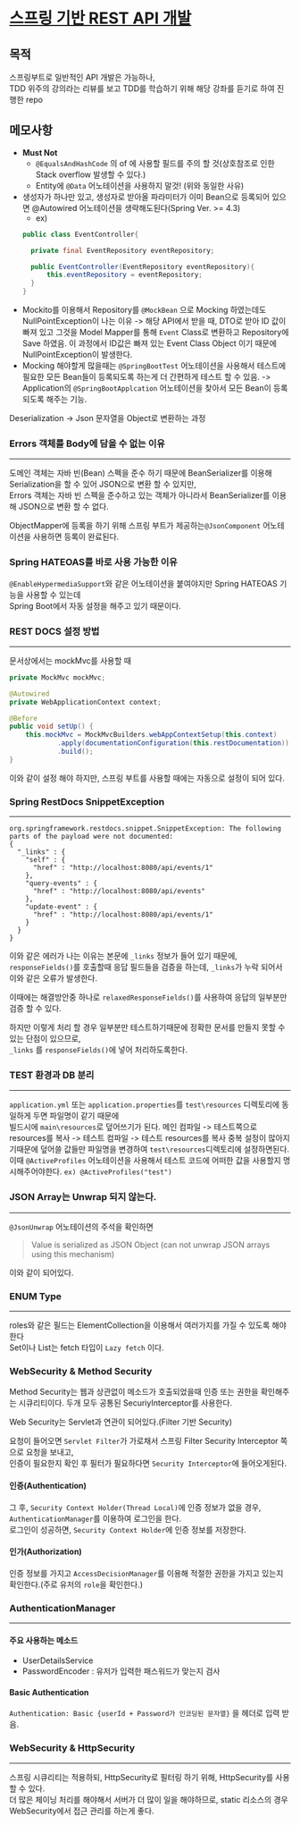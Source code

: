 # [스프링 기반 REST API 개발](https://www.inflearn.com/course/spring_rest-api/dashboard)

## 목적 
스프링부트로 일반적인 API 개발은 가능하나,<br/>
TDD 위주의 강의라는 리뷰를 보고 TDD를 학습하기 위해 해당 강좌를 듣기로 하여 진행한 repo

## 메모사항

- **Must Not**
    - `@EqualsAndHashCode` 의 of 에 사용할 필드를 주의 할 것(상호참조로 인한 Stack overflow 발생할 수 있다.)
    - Entity에 `@Data` 어노테이션을 사용하지 말것! (위와 동일한 사유)
- 생성자가 하나만 있고, 생성자로 받아올 파라미터가 이미 Bean으로 등록되어 있으면 @Autowired 어노테이션을 생략해도된다(Spring Ver. >= 4.3)
    - ex) 
    ```java
    public class EventController{
  
      private final EventRepository eventRepository;
  
      public EventController(EventRepository eventRepository){
          this.eventRepository = eventRepository;
      }
    }
    ```
- Mockito를 이용해서 Repository를 `@MockBean` 으로 Mocking 하였는데도 NullPointException이 나는 이유
-> 해당 API에서 받을 때, DTO로 받아 ID 값이 빠져 있고 그것을 Model Mapper를 통해 `Event` Class로 변환하고 Repository에 Save 하였음.
이 과정에서 ID값은 빠져 있는 Event Class Object 이기 때문에 NullPointException이 발생한다.
- Mocking 해야할게 많을때는 `@SpringBootTest` 어노테이션을 사용해서 테스트에 필요한 모든 Bean들이 등록되도록 하는게
더 간편하게 테스트 할 수 있음. -> Application의 `@SpringBootApplcation` 어노테이션을 찾아서 모든 Bean이 등록 되도록 해주는 기능.

Deserialization -> Json 문자열을 Object로 변환하는 과정


### Errors 객체를 Body에 담을 수 없는 이유

---
도메인 객체는 자바 빈(Bean) 스펙을 준수 하기 때문에 BeanSerializer를 이용해 Serialization을 할 수 있어 JSON으로 변환 할 수 있지만,<br/>
Errors 객체는 자바 빈 스펙을 준수하고 있는 객체가 아니라서 BeanSerializer를 이용해 JSON으로 변환 할 수 없다.

ObjectMapper에 등록을 하기 위해 스프링 부트가 제공하는`@JsonComponent` 어노테이션을 사용하면 등록이 완료된다.

### Spring HATEOAS를 바로 사용 가능한 이유
`@EnableHypermediaSupport`와 같은 어노테이션을 붙여야지만 Spring HATEOAS 기능을 사용할 수 있는데<br/>
Spring Boot에서 자동 설정을 해주고 있기 때문이다.

### REST DOCS 설정 방법

---
문서상에서는 mockMvc를 사용할 때
```java
private MockMvc mockMvc;

@Autowired
private WebApplicationContext context;

@Before
public void setUp() {
	this.mockMvc = MockMvcBuilders.webAppContextSetup(this.context)
			.apply(documentationConfiguration(this.restDocumentation)) 
			.build();
}
```
이와 같이 설정 해야 하지만, 스프링 부트를 사용할 때에는 자동으로 설정이 되어 있다.


### Spring RestDocs SnippetException

---
```
org.springframework.restdocs.snippet.SnippetException: The following parts of the payload were not documented:
{
  "_links" : {
    "self" : {
      "href" : "http://localhost:8080/api/events/1"
    },
    "query-events" : {
      "href" : "http://localhost:8080/api/events"
    },
    "update-event" : {
      "href" : "http://localhost:8080/api/events/1"
    }
  }
}
```
이와 같은 에러가 나는 이유는 본문에 `_links` 정보가 들어 있기 때문에,
`responseFields()`를 호출할때 응답 필드들을 검증을 하는데, `_links`가 누락 되어서  이와 같은 오류가 발생한다.

이때에는 해결방안중 하나로 `relaxedResponseFields()`를 사용하여 응답의 일부분만 검증 할 수 있다.

하지만 이렇게 처리 할 경우 일부분만 테스트하기때문에 정확한 문서를 만들지 못할 수 있는 단점이 있으므로,<br/>
`_links` 를 `responseFields()`에 넣어 처리하도록한다.


### TEST 환경과 DB 분리

---

`application.yml` 또는 `application.properties`를 `test\resources` 디렉토리에 동일하게 두면 파일명이 같기 때문에<br/>
빌드시에 `main\resources`로 덮어쓰기가 된다.
메인 컴파일 -> 테스트쪽으로 resources를 복사 -> 테스트 컴파일 -> 테스트 resources를 복사
중복 설정이 많아지기때문에 덮어쓸 값들만 파일명을 변경하여 `test\resources`디렉토리에 설정하면된다.
이때 `@ActiveProfiles` 어노테이션을 사용해서 테스트 코드에 어떠한 값을 사용할지 명시해주어야한다. `ex) @ActiveProfiles("test")` 

### JSON Array는 Unwrap 되지 않는다.

--- 

`@JsonUnwrap` 어노테이션의 주석을 확인하면
> Value is serialized as JSON Object (can not unwrap JSON arrays using this mechanism)

이와 같이 되어있다. 

### ENUM Type

---

roles와 같은 필드는 ElementCollection을 이용해서 여러가지를 가질 수 있도록 해야한다<br/>
Set이나 List는 fetch 타입이 `Lazy fetch` 이다.

### WebSecurity & Method Security

Method Security는 웹과 상관없이 메소드가 호출되었을때 인증 또는 권한을 확인해주는 시큐리티이다.
두개 모두 공통된 SecuriyInterceptor를 사용한다.

Web Security는 Servlet과 연관이 되어있다.(Filter 기반 Security)

요청이 들어오면 `Servlet Filter`가 가로채서 스프링 Filter Security Interceptor 쪽으로 요청을 보내고,<br/>
인증이 필요한지 확인 후 필터가 필요하다면 `Security Interceptor`에 들어오게된다.

#### 인증(Authentication)
그 후, `Security Context Holder(Thread Local)`에 인증 정보가 없을 경우, `AuthenticationManager`를 이용하여 로그인을 한다.<br/>
로그인이 성공하면, `Security Context Holder`에 인증 정보를 저장한다.

#### 인가(Authorization)
인증 정보를 가지고 `AccessDecisionManager`를 이용해 적절한 권한을 가지고 있는지 확인한다.(주로 유저의 `role`을 확인한다.)

### AuthenticationManager

---

#### 주요 사용하는 메소드
- UserDetailsService
- PasswordEncoder : 유저가 입력한 패스워드가 맞는지 검사
  
#### Basic Authentication
`Authentication: Basic {userId + Password가 인코딩된 문자열}` 을 헤더로 입력 받음.

### WebSecurity & HttpSecurity

---

스프링 시큐리티는 적용하되, HttpSecurity로 필터링 하기 위해, HttpSecurity를 사용할 수 있다.<br/>
더 많은 체이닝 처리를 해야해서 서버가 더 많이 일을 해야하므로, static 리소스의 경우 WebSecurity에서 접근 관리를 하는게 좋다.